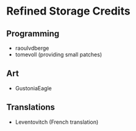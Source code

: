 # Refined Storage Credits

## Programming
- raoulvdberge
- tomevoll (providing small patches)

## Art
- GustoniaEagle

## Translations
- Leventovitch (French translation)